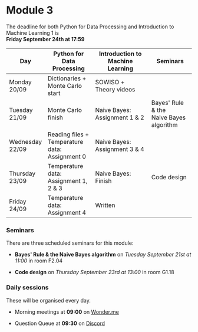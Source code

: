 
# Module 3

The deadline for both Python for Data Processing and Introduction to Machine Learning 1 is<br>**Friday September 24th at 17:59**

| Day                | Python for<br>Data Processing      | Introduction to<br>Machine Learning | Seminars                                                       |
|--------------------|------------------------------------|-------------------------------------|----------------------------------------------------------------|
| Monday<br>20/09    | Dictionaries +<br>Monte Carlo start | SOWISO +<br>Theory videos          |                                                                |
| Tuesday<br>21/09   | Monte Carlo finish                 | Naive Bayes: Assignment 1 & 2       | Bayes' Rule & the<br>Naive Bayes algorithm                     |
| Wednesday<br>22/09 | Reading files +<br>Temperature data:<br>Assignment 0 | Naive Bayes: Assignment 3 & 4 |                                                    |
| Thursday<br>23/09  | Temperature data:<br>Assignment 1, 2 & 3 | Naive Bayes: Finish              | Code design                                                 |
| Friday<br>24/09    | Temperature data:<br>Assignment 4     | Written                             |                                                             |

### Seminars

There are three scheduled seminars for this module:

* **Bayes' Rule & the Naive Bayes algorithm** on *Tuesday September 21st at 11:00* in room F2.04

* **Code design** on *Thursday September 23rd at 13:00* in room G1.18

### Daily sessions

These will be organised every day.

* Morning meetings at **09:00** on [Wonder.me](https://www.wonder.me/r?id=c6cdcb4d-7901-44dc-9b9f-fe90898c22a5)

* Question Queue at **09:30** on [Discord](https://discord.gg/y9BVSck5z5)

